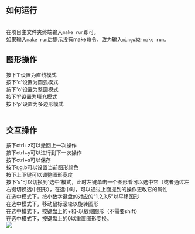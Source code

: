 <h2>如何运行</h2><br>
在项目主文件夹终端输入<code>make run</code>即可。<br>
如果输入<code>make run</code>后提示没有make命令，改为输入<code>mingw32-make run</code>。<br>

<h2>图形操作</h2>
按下'l'设置为直线模式<br>
按下'c'设置为圆弧模式<br>
按下'o'设置为整圆模式<br>
按下'f'设置为填充模式<br>
按下'p'设置为多边形模式<br>
<br>

<h2>交互操作</h2>
按下ctrl+z可以撤回上一次操作<br>
按下ctrl+y可以进行到下一次操作<br>
按下ctrl+s可以保存<br>
按下r,g,b可以设置当前图形颜色<br>
按下上下键可以调整图形宽度<br>
按下's'可以切换到'选中'模式，此时左键单击一个图形看可以选中它（或者通过左右键切换选中图形），在选中时，可以通过上面提到的操作更改它的属性<br>
在选中模式下，按小数字键盘的对应的”1,2,3,5”以平移图形<br>
在选中模式下，移动鼠标滚轮以旋转图形<br>
在选中模式下，按键盘上的+和-以放缩图形（不需要shift）<br>
在选中模式下，按键盘上的0以重置图形变换。<br>
<image src="./imgae.png"></image>